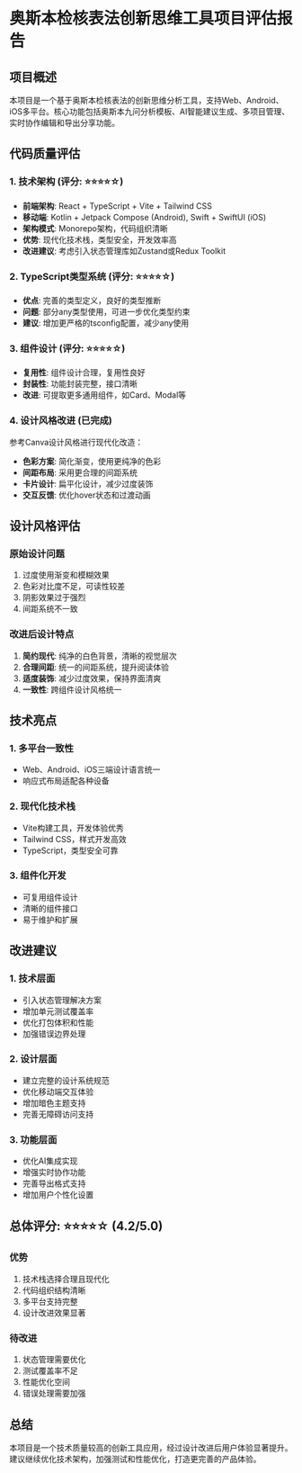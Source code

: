 # 奥斯本检核表法创新思维工具项目评估报告

## 项目概述
本项目是一个基于奥斯本检核表法的创新思维分析工具，支持Web、Android、iOS多平台。核心功能包括奥斯本九问分析模板、AI智能建议生成、多项目管理、实时协作编辑和导出分享功能。

## 代码质量评估

### 1. 技术架构 (评分: ⭐⭐⭐⭐☆)
- **前端架构**: React + TypeScript + Vite + Tailwind CSS
- **移动端**: Kotlin + Jetpack Compose (Android), Swift + SwiftUI (iOS)
- **架构模式**: Monorepo架构，代码组织清晰
- **优势**: 现代化技术栈，类型安全，开发效率高
- **改进建议**: 考虑引入状态管理库如Zustand或Redux Toolkit

### 2. TypeScript类型系统 (评分: ⭐⭐⭐⭐☆)
- **优点**: 完善的类型定义，良好的类型推断
- **问题**: 部分any类型使用，可进一步优化类型约束
- **建议**: 增加更严格的tsconfig配置，减少any使用

### 3. 组件设计 (评分: ⭐⭐⭐⭐☆)
- **复用性**: 组件设计合理，复用性良好
- **封装性**: 功能封装完整，接口清晰
- **改进**: 可提取更多通用组件，如Card、Modal等

### 4. 设计风格改进 (已完成)
参考Canva设计风格进行现代化改造：
- **色彩方案**: 简化渐变，使用更纯净的色彩
- **间距布局**: 采用更合理的间距系统
- **卡片设计**: 扁平化设计，减少过度装饰
- **交互反馈**: 优化hover状态和过渡动画

## 设计风格评估

### 原始设计问题
1. 过度使用渐变和模糊效果
2. 色彩对比度不足，可读性较差
3. 阴影效果过于强烈
4. 间距系统不一致

### 改进后设计特点
1. **简约现代**: 纯净的白色背景，清晰的视觉层次
2. **合理间距**: 统一的间距系统，提升阅读体验
3. **适度装饰**: 减少过度效果，保持界面清爽
4. **一致性**: 跨组件设计风格统一

## 技术亮点

### 1. 多平台一致性
- Web、Android、iOS三端设计语言统一
- 响应式布局适配各种设备

### 2. 现代化技术栈
- Vite构建工具，开发体验优秀
- Tailwind CSS，样式开发高效
- TypeScript，类型安全可靠

### 3. 组件化开发
- 可复用组件设计
- 清晰的组件接口
- 易于维护和扩展

## 改进建议

### 1. 技术层面
- 引入状态管理解决方案
- 增加单元测试覆盖率
- 优化打包体积和性能
- 加强错误边界处理

### 2. 设计层面
- 建立完整的设计系统规范
- 优化移动端交互体验
- 增加暗色主题支持
- 完善无障碍访问支持

### 3. 功能层面
- 优化AI集成实现
- 增强实时协作功能
- 完善导出格式支持
- 增加用户个性化设置

## 总体评分: ⭐⭐⭐⭐☆ (4.2/5.0)

### 优势
1. 技术栈选择合理且现代化
2. 代码组织结构清晰
3. 多平台支持完整
4. 设计改进效果显著

### 待改进
1. 状态管理需要优化
2. 测试覆盖率不足
3. 性能优化空间
4. 错误处理需要加强

## 总结
本项目是一个技术质量较高的创新工具应用，经过设计改进后用户体验显著提升。建议继续优化技术架构，加强测试和性能优化，打造更完善的产品体验。